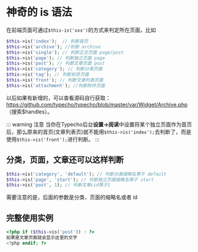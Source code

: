 # 神奇的 is 语法

在前端页面可通过`$this-is('xxx')`的方式来判定所在页面，比如

```php
$this->is('index');  // 判断首页
$this->is('archive'); //判断 archive
$this->is('single'); // 判断正文页面 page/post
$this->is('page'); // 判断独立页面 page
$this->is('post'); // 判断文章页面 post
$this->is('category'); // 判断分类页面
$this->is('tag'); // 判断标签页面
$this->is('front'); // 判断文章列表页面
$this->is('attachment'); //判断附件页面
```

以后如果有新增的，可以查看源码自行获取：<https://github.com/typecho/typecho/blob/master/var/Widget/Archive.php>（搜索$handles）。

::: warning 注意
当你在Typecho后台**设置→阅读**中设置将某个独立页面作为首页后，那么原来的首页(文章列表页)就不能用`$this->is('index');`去判断了，而是使用`$this->is('front');`进行判断。
:::

## 分类，页面，文章还可以这样判断

```php
$this->is('category', 'default'); // 判断分类缩略名等于 default
$this->is('page', 'start'); // 判断独立页面缩略名等于 start
$this->is('post', 1); // 判断文章cid等于1
```

需要注意的是，后面的参数是分类、页面的缩略名或者 id

## 完整使用实例

```php
<?php if ($this->is('post')) : ?>
如果是文章页面就会显示这里的文字
<?php endif; ?>
```



